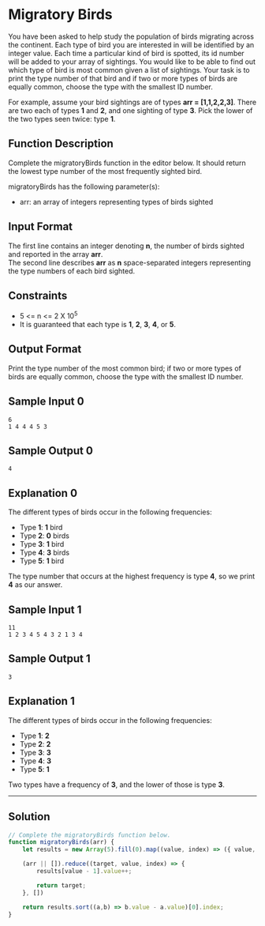 # Migratory Birds

You have been asked to help study the population of birds migrating across the continent. Each type of bird you are interested in will be identified by an integer value. Each time a particular kind of bird is spotted, its id number will be added to your array of sightings. You would like to be able to find out which type of bird is most common given a list of sightings. Your task is to print the type number of that bird and if two or more types of birds are equally common, choose the type with the smallest ID number.

For example, assume your bird sightings are of types **arr = [1,1,2,2,3]**. There are two each of types **1** and **2**, and one sighting of type **3**. Pick the lower of the two types seen twice: type **1**.

## Function Description

Complete the migratoryBirds function in the editor below. It should return the lowest type number of the most frequently sighted bird.

migratoryBirds has the following parameter(s):

- arr: an array of integers representing types of birds sighted

## Input Format

The first line contains an integer denoting **n**, the number of birds sighted and reported in the array **arr**. <br/>
The second line describes **arr** as **n** space-separated integers representing the type numbers of each bird sighted.

## Constraints 

- 5 <= n <= 2 X 10<sup>5</sup>
- It is guaranteed that each type is **1**, **2**, **3**, **4**, or **5**.

## Output Format

Print the type number of the most common bird; if two or more types of birds are equally common, choose the type with the smallest ID number.

## Sample Input 0

```
6
1 4 4 4 5 3
```

## Sample Output 0

```
4
```

## Explanation 0

The different types of birds occur in the following frequencies:

- Type **1**: **1** bird
- Type **2**: **0** birds
- Type **3**: **1** bird
- Type **4**: **3** birds
- Type **5**: **1** bird

The type number that occurs at the highest frequency is type **4**, so we print **4** as our answer.

## Sample Input 1
```
11
1 2 3 4 5 4 3 2 1 3 4
```

## Sample Output 1

```
3
```

## Explanation 1
   
The different types of birds occur in the following frequencies:
   
- Type **1**: **2**
- Type **2**: **2**
- Type **3**: **3**
- Type **4**: **3**
- Type **5**: **1**

Two types have a frequency of **3**, and the lower of those is type **3**.

---

## Solution

```javascript
// Complete the migratoryBirds function below.
function migratoryBirds(arr) {
    let results = new Array(5).fill(0).map((value, index) => ({ value, index: index + 1 }));

    (arr || []).reduce((target, value, index) => {
        results[value - 1].value++;

        return target;
    }, [])

    return results.sort((a,b) => b.value - a.value)[0].index;
}
```
